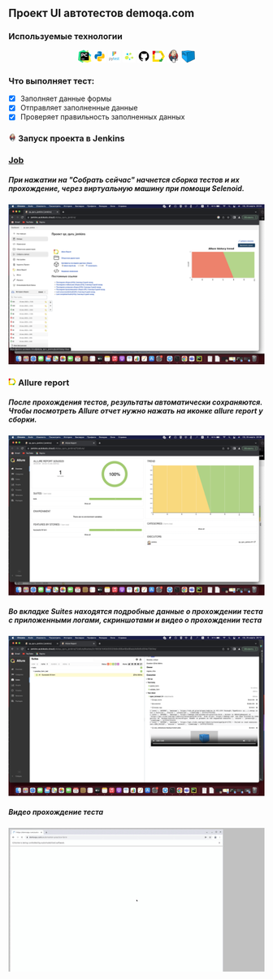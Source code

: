 ## Проект UI автотестов demoqa.com

<!-- Технологии -->

### Используемые технологии
<p  align="center">
  <code><img width="5%" title="Pycharm" src="./tests/resources/logo/pycharm.png"></code>
  <code><img width="5%" title="Python" src="./tests/resources/logo/python.png"></code>
  <code><img width="5%" title="Pytest" src="./tests/resources/logo/pytest.png"></code>
  <code><img width="5%" title="Selene" src="./tests/resources/logo/selene.png"></code>
  <code><img width="5%" title="GitHub" src="./tests/resources/logo/github.png"></code>
  <code><img width="5%" title="Allure Report" src="./tests/resources/logo/allure_report.png"></code>
  <code><img width="5%" title="Jenkins" src="./tests/resources/logo/jenkins.png"></code>
  <code><img width="5%" title="Selenoid" src="./tests/resources/logo/selenoid.png"></code>
</p>

### Что выполняет тест:
- [x] Заполняет данные формы
- [x] Отправляет заполненные данные
- [x] Проверяет правильность заполненных данных

<!-- Jenkins -->

### <img width="3%" title="Jenkins" src="tests/resources/logo/jenkins.png"> Запуск проекта в Jenkins

### [Job](https://jenkins.autotests.cloud/job/qa_quru_jenkins/)

##### При нажатии на "Собрать сейчас" начнется сборка тестов и их прохождение, через виртуальную машину при помощи Selenoid.
![This is an image](tests/resources/screenshots/jenkins1.png)

<!-- Allure report -->

### <img width="3%" title="Allure Report" src="tests/resources/logo/allure_report.png"> Allure report

##### После прохождения тестов, результаты автоматически сохраняются. Чтобы посмотреть Allure отчет нужно нажать на иконке allure report у сборки.
![This is an image](tests/resources/screenshots/allure.png)

##### Во вкладке Suites находятся подробные данные о прохождении теста с приложенными логами, скриншотами и видео о прохождении теста
![This is an image](tests/resources/screenshots/allure_suites.png)

##### Видео прохождение теста
![This is an image](tests/resources/video/tests_ui.gif)